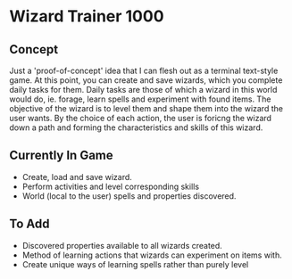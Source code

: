 # Wizard Trainer 1000

## Concept

Just a 'proof-of-concept' idea that I can flesh out as a terminal text-style game. At this point, you can create and save wizards, which you complete daily tasks for them.
Daily tasks are those of which a wizard in this world would do, ie. forage, learn spells and experiment with found items. The objective of the wizard is to level them and
shape them into the wizard the user wants. By the choice of each action, the user is foricng the wizard down a path and forming the characteristics and skills of this
wizard.

## Currently In Game

- Create, load and save wizard.
- Perform activities and level corresponding skills
- World (local to the user) spells and properties discovered.

## To Add

- Discovered properties available to all wizards created.
- Method of learning actions that wizards can experiment on items with.
- Create unique ways of learning spells rather than purely level
